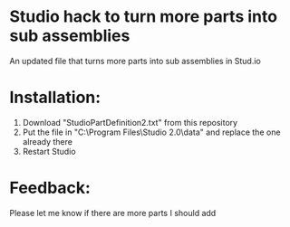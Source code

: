 # Studio hack to turn more parts into sub assemblies
An updated file that turns more parts into sub assemblies in Stud.io

# Installation:
1. Download "StudioPartDefinition2.txt" from this repository
2. Put the file in "C:\Program Files\Studio 2.0\data" and replace the one already there
3. Restart Studio


# Feedback:
Please let me know if there are more parts I should add